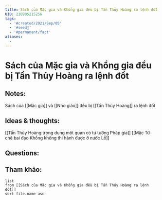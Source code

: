```yaml
---
title: Sách của Mặc gia và Khổng gia đều bị Tần Thủy Hoàng ra lệnh đốt
UID: 210905215256
tags:
  - '#created/2021/Sep/05'
  - '#seed🥜'
  - '#permanent/fact'
aliases:
  - 
---
```

# Sách của Mặc gia và Khổng gia đều bị Tần Thủy Hoàng ra lệnh đốt

## Notes:
Sách của [[Mặc gia]] và [[Nho giáo]] đều bị [[Tần Thủy Hoàng]] ra lệnh đốt

## Ideas & thoughts:
[[Tần Thủy Hoàng trọng dụng một quan có tư tưởng Pháp gia]]
[[Mặc Tử chê bai đạo Khổng không thi hành được ở nước Lỗ]]

## Questions:


## Tham khảo:
```dataview
list
from [[Sách của Mặc gia và Khổng gia đều bị Tần Thủy Hoàng ra lệnh đốt]]
sort file.name asc
```